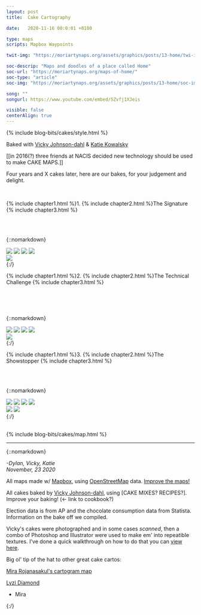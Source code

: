 ```yaml
---
layout: post
title:  Cake Cartography

date:   2020-11-16 00:0:01 +0100

type: maps
scripts: Mapbox Waypoints

twit-img: "https://moriartynaps.org/assets/graphics/posts/13-home/twi-img.jpg"

soc-descrip: "Maps and doodles of a place called Home"
soc-url: "https://moriartynaps.org/maps-of-home/"
soc-type: "article"
soc-img: "https://moriartynaps.org/assets/graphics/posts/13-home/soc-img.jpg"

song: ""
songurl: https://www.youtube.com/embed/5Zvfj1XJeis

visible: false
centerAlign: true
---
```


{% include blog-bits/cakes/style.html %}

<span class="co-byline">Baked with <a href="https://twitter.com/hurricanevicky" target="_blank">Vicky Johnson-dahl</a> & <a href="https://twitter.com/KatieKowalsky" target="_blank">Katie Kowalsky</a></span>

[[in 2016(?) three friends at NACIS decided new technology should be used to make CAKE MAPS.]]

Four years and X cakes later, here are our bakes, for your judgement and delight.

<br>

{% include chapter1.html %}1.
{% include chapter2.html %}The Signature
{% include chapter3.html %}

<br>
<br>

{::nomarkdown}
  </article>
</section>

<div class="post-image post-image__full">
  <div class= "full-bleed">

<div class="choco-border">
  <img class="choco-border-corner choco-border-corner__tl" src="../assets/graphics/posts/17-cake/choco-top-left.png">
  <img class="choco-border-corner choco-border-corner__tr" src="../assets/graphics/posts/17-cake/choco-top-right.png">
  <img class="choco-border-corner choco-border-corner__bl" src="../assets/graphics/posts/17-cake/choco-bottom-left.png">
  <img class="choco-border-corner choco-border-corner__br" src="../assets/graphics/posts/17-cake/choco-bottom-right.png">
  <div class="choco-border-side choco-border-side__t"></div>
  <div class="choco-border-side choco-border-side__l"></div>
  <div class="choco-border-side choco-border-side__r"></div>
  <div class="choco-border-side choco-border-side__b"></div>
  <img class="choco-border-legend" src="../assets/graphics/posts/17-cake/choco-legend.png"></img>
  <div class="innershadow"></div>

  <div id="chocolate-map" class="cakemap"></div>
</div>

<section class="article-container article-cotainer__within">
  <article class="article-content {% if page.centerAlign %}article-content_middle{% endif %}">
{:/}

{% include chapter1.html %}2.
{% include chapter2.html %}The Technical Challenge
{% include chapter3.html %}

<br>
<br>
<br>

{::nomarkdown}
  </article>
</section>

<div class="post-image post-image__full">
  <div class= "full-bleed">

  <div class="vanilla-border">
    <img class="velvet-border-corner velvet-border-corner__tl" src="../assets/graphics/posts/17-cake/vanilla-top-left.png">
    <img class="velvet-border-corner velvet-border-corner__tr" src="../assets/graphics/posts/17-cake/vanilla-top-right.png">
    <img class="velvet-border-corner velvet-border-corner__bl" src="../assets/graphics/posts/17-cake/vanilla-bottom-left.png">
    <img class="velvet-border-corner velvet-border-corner__br" src="../assets/graphics/posts/17-cake/vanilla-bottom-right.png">
    <div class="vanilla-border-side vanilla-border-side__t"></div>
    <div class="vanilla-border-side vanilla-border-side__l"></div>
    <div class="vanilla-border-side vanilla-border-side__r"></div>
    <div class="vanilla-border-side vanilla-border-side__b"></div>
    <div class="innershadow"></div>
    <img class="vanilla-border-legend" src="../assets/graphics/posts/17-cake/vanilla-legend.png"></img>
    <div id="vanilla-map" class="cakemap"></div>
  </div>

<section class="article-container article-cotainer__within">
  <article class="article-content {% if page.centerAlign %}article-content_middle{% endif %}">
{:/}


{% include chapter1.html %}3.
{% include chapter2.html %}The Showstopper
{% include chapter3.html %}

<br>
<br>

{::nomarkdown}
  </article>
</section>

<div class="post-image post-image__full">
  <div class= "full-bleed">

<div class="velvet-border">
  <img class="velvet-border-corner velvet-border-corner__tl" src="../assets/graphics/posts/17-cake/velvet-top-left.png">
  <img class="velvet-border-corner velvet-border-corner__tr" src="../assets/graphics/posts/17-cake/velvet-top-right.png">
  <img class="velvet-border-corner velvet-border-corner__bl" src="../assets/graphics/posts/17-cake/velvet-bottom-left.png">
  <img class="velvet-border-corner velvet-border-corner__br" src="../assets/graphics/posts/17-cake/velvet-bottom-right.png">
  <div class="velvet-border-side velvet-border-side__t"></div>
  <div class="velvet-border-side velvet-border-side__l"></div>
  <div class="velvet-border-side velvet-border-side__r"></div>
  <div class="velvet-border-side velvet-border-side__b"></div>
  <div class="innershadow"></div>
  <img class="velvet-border-legend" src="../assets/graphics/posts/17-cake/velvet-legend.png"></img>
  <img class="velvet-border-legend-top" src="../assets/graphics/posts/17-cake/velvet-legend-top.png"></img>

  <div id="red-velvet-map" class="cakemap"></div>

</div>

<section class="article-container article-cotainer__within">
  <article class="article-content {% if page.centerAlign %}article-content_middle{% endif %}">
{:/}

<br>
<br>


{% include blog-bits/cakes/map.html %}


------

{::nomarkdown}
<p class="beneathMap">
  <i>-Dylan, Vicky, Katie<br>
  <span class="post-date">November, 23 2020</span></i>
</p>

<div class="notes">
  <p>All maps made w/ <a href="https://www.mapbox.com/about/maps/" target="_blank">Mapbox</a>, using <a href="http://www.openstreetmap.org/about/" target="_blank">OpenStreetMap</a> data. <a href="https://apps.mapbox.com/feedback/?owner=dmoriarty&id=ckfxb2lit031w19sxw3sauitl&access_token=pk.eyJ1IjoiZG1vcmlhcnR5IiwiYSI6Ikd3T29EOWMifQ.-DKJ4ernht84AZmc6Bk51Q" target="_blank">Improve the maps!</a></p>

  <p>All cakes baked by <a href="https://twitter.com/hurricanevicky">Vicky Johnson-dahl</a>, using [CAKE MIXES? RECIPES?]. Improve your baking! (<- link to cookbook?)

  <p>Election data is from AP and the chocolate consumption data from Statista. Information on the bake off we compiled.</p>

  <p>Vicky's cakes were photographed and in some cases <i>scanned</i>, then a combo of Photoshop and Illustrator were used to make em' into repeatible textures. I've done a quick walkthrough on how to do that you can <a href="https://www.youtube.com/watch?v=MqJtQDAl4aY" target="_blank">view here</a>.</p>

  <p>Big ol' tip of the hat to other great cake cartos:</p>

  <p><a href="https://twitter.com/rjnskl/status/1325116410582937603" target="_blank">Mira Rojanasakul's cartogram map</a>

  <p><a href="https://lyzidiamond.com/posts/osgeo-august-meeting" target="_blank">Lyzi Diamond</a></p>


  - Mira 
</div>
{:/}





